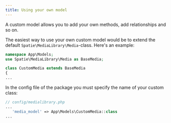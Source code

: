 ```yaml
---
title: Using your own model
---
```


A custom model allows you to add your own methods, add relationships and so on.

The easiest way to use your own custom model would be to extend the 
default `Spatie\MediaLibrary\Media`-class. Here's an example:

```php
namespace App\Models;
use Spatie\MediaLibrary\Media as BaseMedia;

class CustomMedia extends BaseMedia 
{
...
```

In the config file of the package you must specify the name of your custom class:

```php
// config/medialibrary.php
...
   'media_model' => App\Models\CustomMedia::class
...
```
